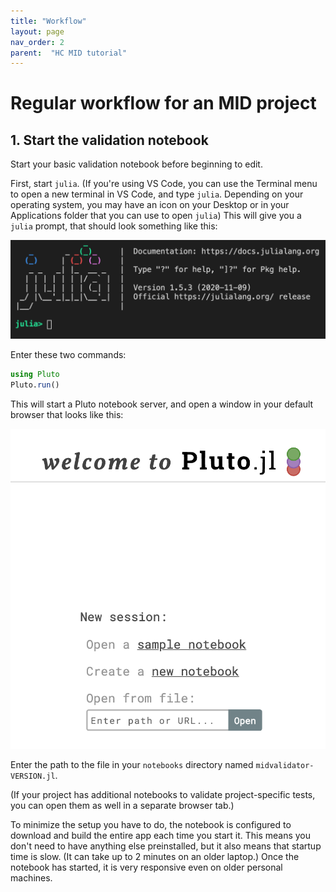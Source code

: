 ```yaml
---
title: "Workflow"
layout: page
nav_order: 2
parent:  "HC MID tutorial"
---
```


# Regular workflow for an MID project


## 1. Start the validation notebook

Start your basic validation notebook before beginning to edit.

First, start `julia`. (If you're using VS Code, you can use the Terminal menu to open a new terminal in VS Code, and type `julia`.  Depending on your operating system, you may have an icon on your Desktop or in your Applications folder that you can use to open `julia`) This will give you a `julia` prompt, that should look something like this:


![julia](./imgs/julia-prompt.png)

Enter these two commands:

```julia
using Pluto
Pluto.run()
```

This will start a Pluto notebook server, and open a window in your default browser that looks like this:


![pluto](./imgs/pluto.png)


Enter the path to the file in your `notebooks` directory named `midvalidator-VERSION.jl`.

(If your project has additional notebooks to validate project-specific tests, you can open them as well in a separate browser tab.)

To minimize the setup you have to do, the notebook is configured to download and build the entire app each time you start it. This means you don't need to have anything else preinstalled, but it also means that startup time is slow. (It can take up to 2 minutes on an older laptop.) Once the notebook has started, it is very responsive even on older personal machines.


